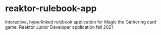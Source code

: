 # reaktor-rulebook-app
Interactive, hyperlinked rulebook application for Magic the Gathering card game. Reaktor Junior Developer application fall 2021
